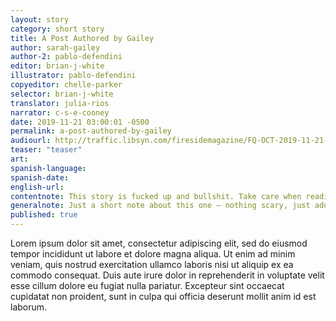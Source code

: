 ```yaml
---
layout: story
category: short story
title: A Post Authored by Gailey
author: sarah-gailey
author-2: pablo-defendini
editor: brian-j-white
illustrator: pablo-defendini
copyeditor: chelle-parker
selector: brian-j-white
translator: julia-rios
narrator: c-s-e-cooney
date: 2019-11-21 03:00:01 -0500
permalink: a-post-authored-by-gailey
audiourl: http://traffic.libsyn.com/firesidemagazine/FQ-OCT-2019-11-21-The_Emotional_Beats_of_Becoming_a_Guide_Dog_Handler.mp3
teaser: "teaser"
art:
spanish-language:
spanish-date:
english-url:
contentnote: This story is fucked up and bullshit. Take care when reading it.
generalnote: Just a short note about this one — nothing scary, just added editorializing.
published: true
---
```

Lorem ipsum dolor sit amet, consectetur adipiscing elit, sed do eiusmod tempor incididunt ut labore et dolore magna aliqua. Ut enim ad minim veniam, quis nostrud exercitation ullamco laboris nisi ut aliquip ex ea commodo consequat. Duis aute irure dolor in reprehenderit in voluptate velit esse cillum dolore eu fugiat nulla pariatur. Excepteur sint occaecat cupidatat non proident, sunt in culpa qui officia deserunt mollit anim id est laborum.
